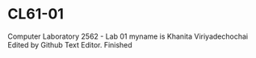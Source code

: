 # CL61-01
Computer Laboratory 2562 - Lab 01
myname is Khanita Viriyadechochai
Edited by Github Text Editor.
Finished
